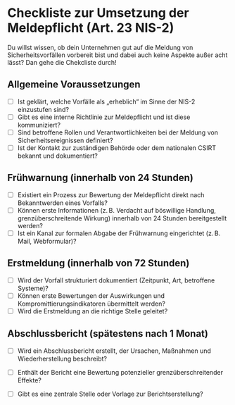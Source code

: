 # Checkliste zur Umsetzung der Meldepflicht (Art. 23 NIS-2)

Du willst wissen, ob dein Unternehmen gut auf die Meldung von Sicherheitsvorfällen vorbereit bist und dabei auch keine Aspekte außer acht lässt? Dan gehe die Chekcliste durch!

## Allgemeine Voraussetzungen

- [ ] Ist geklärt, welche Vorfälle als „erheblich“ im Sinne der NIS-2 einzustufen sind?
- [ ] Gibt es eine interne Richtlinie zur Meldepflicht und ist diese kommuniziert?
- [ ] Sind betroffene Rollen und Verantwortlichkeiten bei der Meldung von Sicherheitsereignissen definiert?
- [ ] Ist der Kontakt zur zuständigen Behörde oder dem nationalen CSIRT bekannt und dokumentiert?

## Frühwarnung (innerhalb von 24 Stunden)

- [ ] Existiert ein Prozess zur Bewertung der Meldepflicht direkt nach Bekanntwerden eines Vorfalls?
- [ ] Können erste Informationen (z. B. Verdacht auf böswillige Handlung, grenzüberschreitende Wirkung) innerhalb von 24 Stunden bereitgestellt werden?
- [ ] Ist ein Kanal zur formalen Abgabe der Frühwarnung eingerichtet (z. B. Mail, Webformular)?

## Erstmeldung (innerhalb von 72 Stunden)

- [ ] Wird der Vorfall strukturiert dokumentiert (Zeitpunkt, Art, betroffene Systeme)?
- [ ] Können erste Bewertungen der Auswirkungen und Kompromittierungsindikatoren übermittelt werden?
- [ ] Wird die Erstmeldung an die richtige Stelle geleitet?

## Abschlussbericht (spätestens nach 1 Monat)

- [ ] Wird ein Abschlussbericht erstellt, der Ursachen, Maßnahmen und Wiederherstellung beschreibt?
- [ ] Enthält der Bericht eine Bewertung potenzieller grenzüberschreitender Effekte?
- [ ] Gibt es eine zentrale Stelle oder Vorlage zur Berichtserstellung?

